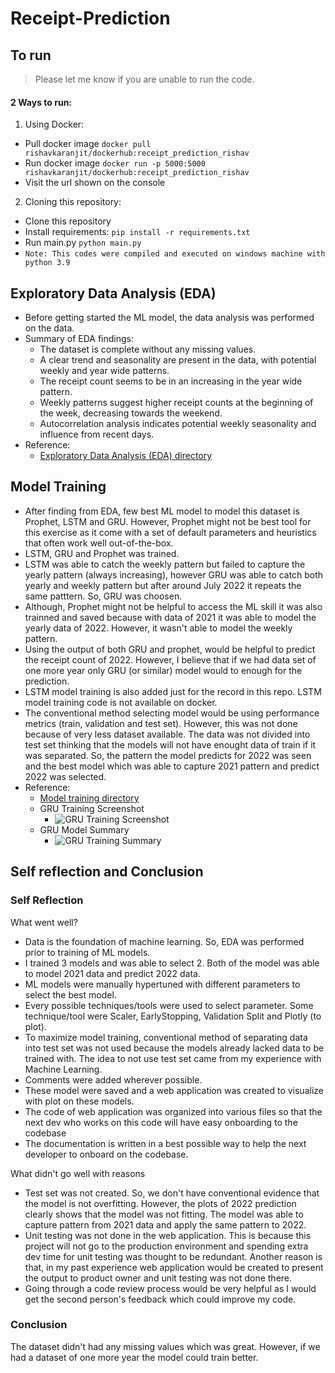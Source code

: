 # Receipt-Prediction

## To run

> Please let me know if you are unable to run the code.
 
#### 2 Ways to run:

1. Using Docker:
- Pull docker image
```docker pull rishavkaranjit/dockerhub:receipt_prediction_rishav```
- Run docker image
```docker run -p 5000:5000 rishavkaranjit/dockerhub:receipt_prediction_rishav```
- Visit the url shown on the console
2. Cloning this repository:
  - Clone this repository
  - Install requirements:
```pip install -r requirements.txt```
  - Run main.py
    ```python main.py```
  - ```Note: This codes were compiled and executed on windows machine with python 3.9```
     
## Exploratory Data Analysis (EDA)

- Before getting started the ML model, the data analysis was performed on the data.
- Summary of EDA findings:
  - The dataset is complete without any missing values.
  - A clear trend and seasonality are present in the data, with potential weekly and year wide patterns.
  - The receipt count seems to be in an increasing in the year wide pattern.
  - Weekly patterns suggest higher receipt counts at the beginning of the week, decreasing towards the weekend.
  - Autocorrelation analysis indicates potential weekly seasonality and influence from recent days.
- Reference:
  - [Exploratory Data Analysis (EDA) directory](https://github.com/rishav-karanjit/Receipt-Prediction/tree/main/EAD)

## Model Training

- After finding from EDA, few best ML model to model this dataset is Prophet, LSTM and GRU. However, Prophet might not be best tool for this exercise as it come with a set of default parameters and heuristics that often work well out-of-the-box.
- LSTM, GRU and Prophet was trained. 
- LSTM was able to catch the weekly pattern but failed to capture the yearly pattern (always increasing), however GRU was able to catch both yearly and weekly pattern but after around July 2022 it repeats the same patttern. So, GRU was choosen.
- Although, Prophet might not be helpful to access the ML skill it was also trainned and saved because with data of 2021 it was able to model the yearly data of 2022. However, it wasn't able to model the weekly pattern.
- Using the output of both GRU and prophet, would be helpful to predict the receipt count of 2022. However, I believe that if we had data set of one more year only GRU (or similar) model would to enough for the prediction.
- LSTM model training is also added just for the record in this repo. LSTM model training code is not available on docker.
- The conventional method selecting model would be using performance metrics (train, validation and test set). However, this was not done because of very less dataset available. The data was not divided into test set thinking that the models will not have enought data of train if it was separated. So, the pattern the model predicts for 2022 was seen and the best model which was able to capture 2021 pattern and predict 2022 was selected.
- Reference:
  - [Model training directory](https://github.com/rishav-karanjit/Receipt-Prediction/tree/main/Model%20Training%20Code)
  - GRU Training Screenshot
    - ![GRU Training Screenshot](https://github.com/rishav-karanjit/Receipt-Prediction/blob/main/Project%20Images/GRU%20training.png)
  - GRU Model Summary
    - ![GRU Training Summary](https://github.com/rishav-karanjit/Receipt-Prediction/blob/main/Project%20Images/GRU%20summary.png) 

## Self reflection and Conclusion

### Self Reflection

What went well?
- Data is the foundation of machine learning. So, EDA was performed prior to training of ML models.
- I trained 3 models and was able to select 2. Both of the model was able to model 2021 data and predict 2022 data.
- ML models were manually hypertuned with different parameters to select the best model.
- Every possible techniques/tools were used to select parameter. Some technique/tool were Scaler, EarlyStopping, Validation Split and Plotly (to plot).
- To maximize model training, conventional method of separating data into test set was not used because the models already lacked data to be trained with. The idea to not use test set came from my experience with Machine Learning.
- Comments were added wherever possible.
- These model were saved and a web application was created to visualize with plot on these models.
- The code of web application was organized into various files so that the next dev who works on this code will have easy onboarding to the codebase
- The documentation is written in a best possible way to help the next developer to onboard on the codebase.

What didn't go well with reasons
- Test set was not created. So, we don't have conventional evidence that the model is not overfitting. However, the plots of 2022 prediction clearly shows that the model was not fitting. The model was able to capture pattern from 2021 data and apply the same pattern to 2022.
- Unit testing was not done in the web application. This is because this project will not go to the production environment and spending extra dev time for unit testing was thought to be redundant. Another reason is that, in my past experience web application would be created to present the output to product owner and unit testing was not done there.
- Going through a code review process would be very helpful as I would get the second person's feedback which could improve my code.

### Conclusion 

The dataset didn't had any missing values which was great. However, if we had a dataset of one more year the model could train better. 
